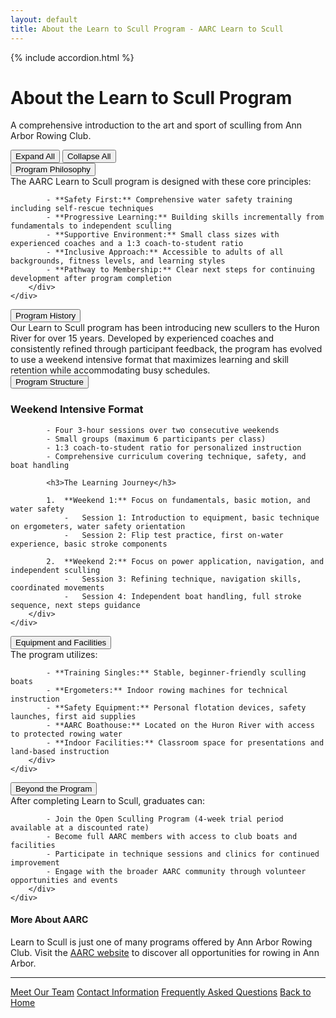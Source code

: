 ```yaml
---
layout: default
title: About the Learn to Scull Program - AARC Learn to Scull
---
```


{% include accordion.html %}

<div class="about-header">
  <h1>About the Learn to Scull Program</h1>
  <p class="lead">A comprehensive introduction to the art and sport of sculling from Ann Arbor Rowing Club.</p>
</div>

<div class="accordion-controls">
    <button id="expand-all">Expand All</button>
    <button id="collapse-all">Collapse All</button>
</div>

<div class="accordion-section">
    <button class="accordion-toggle">Program Philosophy</button>
    <div class="accordion-content">
        <div class="accordion-content-inner">
            The AARC Learn to Scull program is designed with these core principles:

            - **Safety First:** Comprehensive water safety training including self-rescue techniques
            - **Progressive Learning:** Building skills incrementally from fundamentals to independent sculling
            - **Supportive Environment:** Small class sizes with experienced coaches and a 1:3 coach-to-student ratio
            - **Inclusive Approach:** Accessible to adults of all backgrounds, fitness levels, and learning styles
            - **Pathway to Membership:** Clear next steps for continuing development after program completion
        </div>
    </div>
</div>

<div class="accordion-section">
    <button class="accordion-toggle">Program History</button>
    <div class="accordion-content">
        <div class="accordion-content-inner">
            Our Learn to Scull program has been introducing new scullers to the Huron River for over 15 years. Developed by experienced coaches and consistently refined through participant feedback, the program has evolved to use a weekend intensive format that maximizes learning and skill retention while accommodating busy schedules.
        </div>
    </div>
</div>

<div class="accordion-section">
    <button class="accordion-toggle">Program Structure</button>
    <div class="accordion-content">
        <div class="accordion-content-inner">
            <h3>Weekend Intensive Format</h3>

            - Four 3-hour sessions over two consecutive weekends
            - Small groups (maximum 6 participants per class)
            - 1:3 coach-to-student ratio for personalized instruction
            - Comprehensive curriculum covering technique, safety, and boat handling

            <h3>The Learning Journey</h3>

            1.  **Weekend 1:** Focus on fundamentals, basic motion, and water safety
                -   Session 1: Introduction to equipment, basic technique on ergometers, water safety orientation
                -   Session 2: Flip test practice, first on-water experience, basic stroke components

            2.  **Weekend 2:** Focus on power application, navigation, and independent sculling
                -   Session 3: Refining technique, navigation skills, coordinated movements
                -   Session 4: Independent boat handling, full stroke sequence, next steps guidance
        </div>
    </div>
</div>

<div class="accordion-section">
    <button class="accordion-toggle">Equipment and Facilities</button>
    <div class="accordion-content">
        <div class="accordion-content-inner">
            The program utilizes:

            - **Training Singles:** Stable, beginner-friendly sculling boats
            - **Ergometers:** Indoor rowing machines for technical instruction
            - **Safety Equipment:** Personal flotation devices, safety launches, first aid supplies
            - **AARC Boathouse:** Located on the Huron River with access to protected rowing water
            - **Indoor Facilities:** Classroom space for presentations and land-based instruction
        </div>
    </div>
</div>

<div class="accordion-section">
    <button class="accordion-toggle">Beyond the Program</button>
    <div class="accordion-content">
        <div class="accordion-content-inner">
            After completing Learn to Scull, graduates can:

            - Join the Open Sculling Program (4-week trial period available at a discounted rate)
            - Become full AARC members with access to club boats and facilities
            - Participate in technique sessions and clinics for continued improvement
            - Engage with the broader AARC community through volunteer opportunities and events
        </div>
    </div>
</div>

<div class="info-box tip">
  <h4>More About AARC</h4>
  <p>Learn to Scull is just one of many programs offered by Ann Arbor Rowing Club. Visit the <a href="https://aarc.clubexpress.com" target="_blank">AARC website</a> to discover all opportunities for rowing in Ann Arbor.</p>
</div>

---

<div class="navigation-links">
  <a href="../about/team.html" class="nav-link">Meet Our Team</a>
  <a href="../about/contact.html" class="nav-link">Contact Information</a>
  <a href="../about/faq.html" class="nav-link">Frequently Asked Questions</a>
  <a href="../index.html" class="nav-link">Back to Home</a>
</div>
